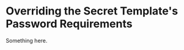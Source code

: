 [title]: # (Overriding the Secret Template's Password Requirements)
[tags]: # (XXX)
[priority]: # (5015)
# Overriding the Secret Template's Password Requirements
Something here.
